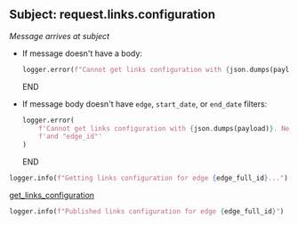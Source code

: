 ## Subject: request.links.configuration

_Message arrives at subject_

* If message doesn't have a body:
  ```python
  logger.error(f"Cannot get links configuration with {json.dumps(payload)}. JSON malformed")
  ```
  END

* If message body doesn't have `edge`, `start_date`, or `end_date` filters:
  ```python
  logger.error(
      f'Cannot get links configuration with {json.dumps(payload)}. Need parameters "host", "enterprise_id" '
      f'and "edge_id"'
  )
  ```
  END

```python
logger.info(f"Getting links configuration for edge {edge_full_id}...")
```

[get_links_configuration](../repositories/velocloud_repository/get_links_configuration.md)

```python
logger.info(f"Published links configuration for edge {edge_full_id}")
```
